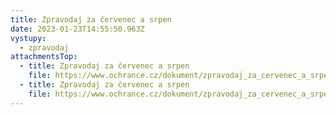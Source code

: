 ```yaml
---
title: Zpravodaj za červenec a srpen
date: 2023-01-23T14:55:50.963Z
vystupy:
  - zpravodaj
attachmentsTop:
  - title: Zpravodaj za červenec a srpen
    file: https://www.ochrance.cz/dokument/zpravodaj_za_cervenec_a_srpen/zpravodaj_za_cervenec_a_srpen.pdf
  - title: Zpravodaj za červenec a srpen
    file: https://www.ochrance.cz/dokument/zpravodaj_za_cervenec_a_srpen/zpravodaj_za_cervenec_a_srpen.docx
---
```

